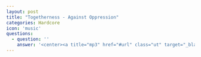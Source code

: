```yaml
---
layout: post
title: "Togetherness - Against Oppression"
categories: Hardcore
icon: 'music'
questions:
  - question: ''
    answer: '<center><a title="mp3" href="#url" class="ut" target="_blank"><span class="feather-icon icon-download"> DOWNLOAD</span></a></center>'
---
```

